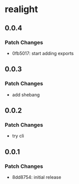 # realight

## 0.0.4

### Patch Changes

- 0fb5017: start adding exports

## 0.0.3

### Patch Changes

- add shebang

## 0.0.2

### Patch Changes

- try cli

## 0.0.1

### Patch Changes

- 8dd8754: initial release
